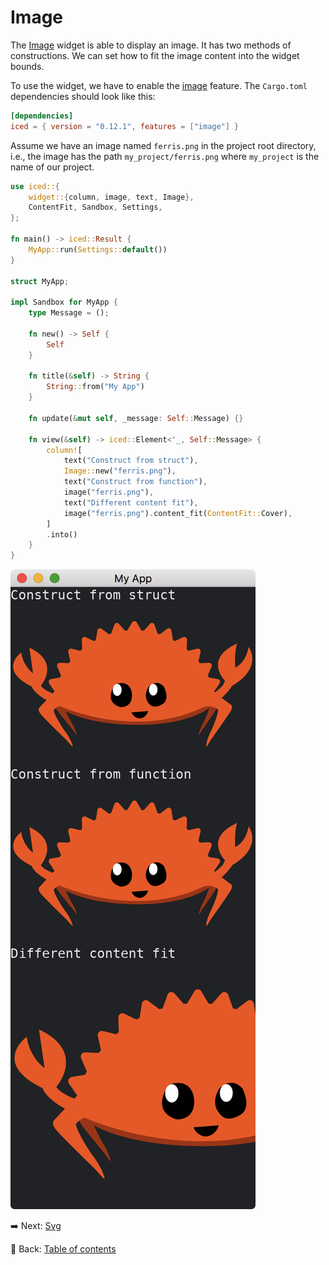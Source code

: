 # Image

The [Image](https://docs.rs/iced/0.12.1/iced/widget/image/struct.Image.html) widget is able to display an image.
It has two methods of constructions.
We can set how to fit the image content into the widget bounds.

To use the widget, we have to enable the [image](https://docs.rs/crate/iced/0.12.1/features#image) feature.
The `Cargo.toml` dependencies should look like this:

```toml
[dependencies]
iced = { version = "0.12.1", features = ["image"] }
```

Assume we have an image named `ferris.png` in the project root directory, i.e., the image has the path `my_project/ferris.png` where `my_project` is the name of our project.

```rust
use iced::{
    widget::{column, image, text, Image},
    ContentFit, Sandbox, Settings,
};

fn main() -> iced::Result {
    MyApp::run(Settings::default())
}

struct MyApp;

impl Sandbox for MyApp {
    type Message = ();

    fn new() -> Self {
        Self
    }

    fn title(&self) -> String {
        String::from("My App")
    }

    fn update(&mut self, _message: Self::Message) {}

    fn view(&self) -> iced::Element<'_, Self::Message> {
        column![
            text("Construct from struct"),
            Image::new("ferris.png"),
            text("Construct from function"),
            image("ferris.png"),
            text("Different content fit"),
            image("ferris.png").content_fit(ContentFit::Cover),
        ]
        .into()
    }
}
```

![Image](./pic/image.png)

:arrow_right:  Next: [Svg](./svg.md)

:blue_book: Back: [Table of contents](./../README.md)
